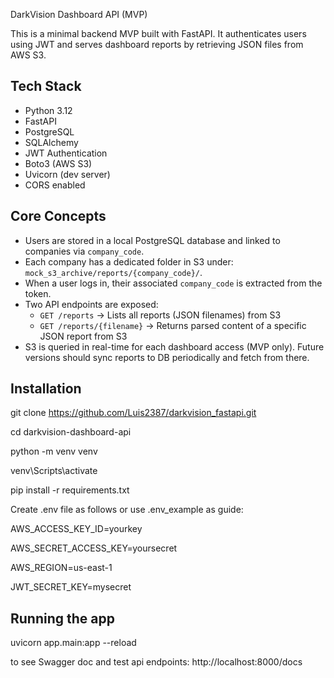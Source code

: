DarkVision Dashboard API (MVP)

This is a minimal backend MVP built with FastAPI. It authenticates users using JWT and serves dashboard reports by retrieving JSON files from AWS S3.

## Tech Stack

- Python 3.12
- FastAPI
- PostgreSQL
- SQLAlchemy
- JWT Authentication
- Boto3 (AWS S3)
- Uvicorn (dev server)
- CORS enabled

## Core Concepts

- Users are stored in a local PostgreSQL database and linked to companies via `company_code`.
- Each company has a dedicated folder in S3 under: `mock_s3_archive/reports/{company_code}/`.
- When a user logs in, their associated `company_code` is extracted from the token.
- Two API endpoints are exposed:
  - `GET /reports` → Lists all reports (JSON filenames) from S3
  - `GET /reports/{filename}` → Returns parsed content of a specific JSON report from S3
- S3 is queried in real-time for each dashboard access (MVP only). Future versions should sync reports to DB periodically and fetch from there.

## Installation

git clone https://github.com/Luis2387/darkvision_fastapi.git

cd darkvision-dashboard-api

python -m venv venv

venv\Scripts\activate

pip install -r requirements.txt

Create .env file as follows or use .env_example as guide: 

AWS_ACCESS_KEY_ID=yourkey

AWS_SECRET_ACCESS_KEY=yoursecret

AWS_REGION=us-east-1

JWT_SECRET_KEY=mysecret

## Running the app

uvicorn app.main:app --reload

to see Swagger doc and test api endpoints: http://localhost:8000/docs
